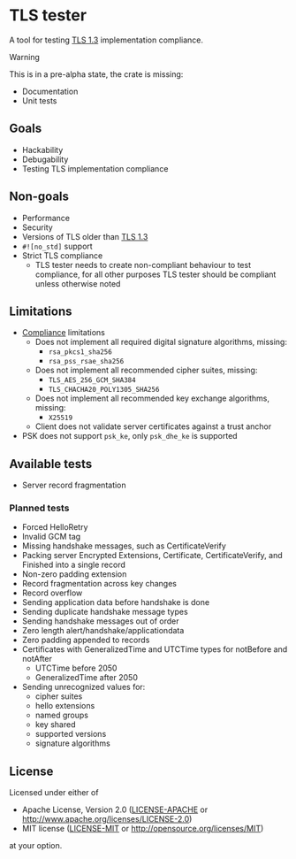 # TLS tester

A tool for testing [TLS 1.3] implementation compliance.

> [!WARNING]  
> This is in a pre-alpha state, the crate is missing:
>
> - Documentation
> - Unit tests

## Goals

- Hackability
- Debugability
- Testing TLS implementation compliance

## Non-goals

- Performance
- Security
- Versions of TLS older than [TLS 1.3]
- `#![no_std]` support
- Strict TLS compliance
  - TLS tester needs to create non-compliant behaviour to test compliance, for all other purposes TLS tester should be compliant unless otherwise noted

## Limitations

- [Compliance](https://datatracker.ietf.org/doc/html/rfc8446#section-9) limitations
  - Does not implement all required digital signature algorithms, missing:
    - `rsa_pkcs1_sha256`
    - `rsa_pss_rsae_sha256`
  - Does not implement all recommended cipher suites, missing:
    - `TLS_AES_256_GCM_SHA384`
    - `TLS_CHACHA20_POLY1305_SHA256`
  - Does not implement all recommended key exchange algorithms, missing:
    - `X25519`
  - Client does not validate server certificates against a trust anchor
- PSK does not support `psk_ke`, only `psk_dhe_ke` is supported

## Available tests

- Server record fragmentation

### Planned tests

- Forced HelloRetry
- Invalid GCM tag
- Missing handshake messages, such as CertificateVerify
- Packing server Encrypted Extensions, Certificate, CertificateVerify, and Finished into a single record
- Non-zero padding extension
- Record fragmentation across key changes
- Record overflow
- Sending application data before handshake is done
- Sending duplicate handshake message types
- Sending handshake messages out of order
- Zero length alert/handshake/applicationdata
- Zero padding appended to records
- Certificates with GeneralizedTime and UTCTime types for notBefore and notAfter
  - UTCTime before 2050
  - GeneralizedTime after 2050
- Sending unrecognized values for:
  - cipher suites
  - hello extensions
  - named groups
  - key shared
  - supported versions
  - signature algorithms

## License

Licensed under either of

- Apache License, Version 2.0 ([LICENSE-APACHE](LICENSE-APACHE) or
  <http://www.apache.org/licenses/LICENSE-2.0>)
- MIT license ([LICENSE-MIT](LICENSE-MIT) or <http://opensource.org/licenses/MIT>)

at your option.

[TLS 1.3]: https://datatracker.ietf.org/doc/html/rfc8446
